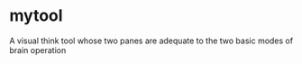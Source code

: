 # mytool
A visual think tool whose two panes are adequate to the two basic modes of brain operation
